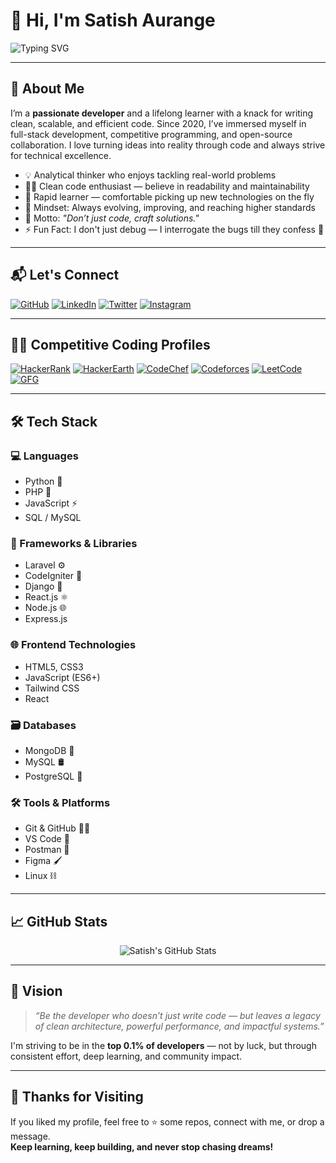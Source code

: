 # 👋 Hi, I'm **Satish Aurange**

![Typing SVG](https://readme-typing-svg.herokuapp.com?font=Fira+Code&size=22&pause=1000&color=F75C7E&width=435&lines=Techie+%7C+Coder+%7C+Bug+Hunter+%7C+Dream+Chaser)

---

## 🚀 About Me

I’m a **passionate developer** and a lifelong learner with a knack for writing clean, scalable, and efficient code. Since 2020, I’ve immersed myself in full-stack development, competitive programming, and open-source collaboration. I love turning ideas into reality through code and always strive for technical excellence.

- 💡  Analytical thinker who enjoys tackling real-world problems  
- 🧑‍💻  Clean code enthusiast — believe in readability and maintainability  
- 🚀  Rapid learner — comfortable picking up new technologies on the fly  
- 🧠  Mindset: Always evolving, improving, and reaching higher standards  
- 💬  Motto: *"Don’t just code, craft solutions."*  
- ⚡  Fun Fact: I don't just debug — I interrogate the bugs till they confess 🤖

---

## 📬 Let's Connect

[![GitHub](https://img.shields.io/badge/GitHub-%2312100E.svg?style=for-the-badge&logo=github&logoColor=white)](https://github.com/satish2352)
[![LinkedIn](https://img.shields.io/badge/LinkedIn-%230077B5.svg?style=for-the-badge&logo=linkedin&logoColor=white)](https://linkedin.com/)
[![Twitter](https://img.shields.io/badge/Twitter-%231DA1F2.svg?style=for-the-badge&logo=twitter&logoColor=white)](https://twitter.com/)
[![Instagram](https://img.shields.io/badge/Instagram-%23E4405F.svg?style=for-the-badge&logo=instagram&logoColor=white)](https://instagram.com/)

---

## 🧑‍💻 Competitive Coding Profiles

[![HackerRank](https://img.shields.io/badge/HackerRank-%2310B981.svg?style=for-the-badge&logo=hackerrank&logoColor=white)](https://www.hackerrank.com/)
[![HackerEarth](https://img.shields.io/badge/HackerEarth-%234285F4.svg?style=for-the-badge&logo=hackerearth&logoColor=white)](https://www.hackerearth.com/)
[![CodeChef](https://img.shields.io/badge/CodeChef-%235B4638.svg?style=for-the-badge&logo=codechef&logoColor=white)](https://www.codechef.com/users/)
[![Codeforces](https://img.shields.io/badge/Codeforces-%230096C7.svg?style=for-the-badge&logo=codeforces&logoColor=white)](https://codeforces.com/profile/)
[![LeetCode](https://img.shields.io/badge/LeetCode-%23FFA116.svg?style=for-the-badge&logo=leetcode&logoColor=white)](https://leetcode.com/)
[![GFG](https://img.shields.io/badge/GeeksforGeeks-%2300FF00.svg?style=for-the-badge&logo=geeksforgeeks&logoColor=white)](https://auth.geeksforgeeks.org/user/)

---

## 🛠️ Tech Stack

### 💻 Languages
- Python 🐍
- PHP 🐘
- JavaScript ⚡
- SQL / MySQL

### 🧰 Frameworks & Libraries
- Laravel ⚙️
- CodeIgniter 🔧
- Django 🚀
- React.js ⚛️
- Node.js 🌐
- Express.js

### 🌐 Frontend Technologies
- HTML5, CSS3
- JavaScript (ES6+)
- Tailwind CSS
- React

### 🗃️ Databases
- MongoDB 🍃
- MySQL 🛢️
- PostgreSQL 🐘

### 🛠️ Tools & Platforms
- Git & GitHub 🧑‍💻
- VS Code 🎨
- Postman 🚀
- Figma 🖌️
- Linux ⛓️

---

## 📈 GitHub Stats

<p align="center">
  <img src="https://github-readme-stats.vercel.app/api?username=satish2352&show_icons=true&theme=radical" alt="Satish's GitHub Stats" />
</p>

---

## 🎯 Vision

> *“Be the developer who doesn’t just write code — but leaves a legacy of clean architecture, powerful performance, and impactful systems.”*

I'm striving to be in the **top 0.1% of developers** — not by luck, but through consistent effort, deep learning, and community impact.

---

## 🙌 Thanks for Visiting

If you liked my profile, feel free to ⭐ some repos, connect with me, or drop a message.  
**Keep learning, keep building, and never stop chasing dreams!**
